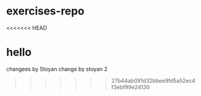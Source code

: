# exercises-repo
<<<<<<< HEAD

hello
=======
changees by Stoyan
change by stoyan 2
>>>>>>> 27b44ab091d32bbee9fd5a52ec4f3ebf99e24130
